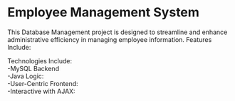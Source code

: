 # Employee Management System
This Database Management project is designed to streamline and enhance administrative efficiency in managing employee information. Features Include:



Technologies Include:<br>
-MySQL Backend<br>
-Java Logic: <br>
-User-Centric Frontend: <br>
-Interactive with AJAX: <br>





